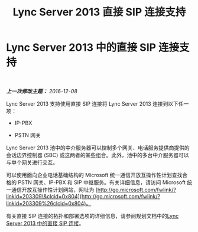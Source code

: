 ﻿---
title: Lync Server 2013 直接 SIP 连接支持
TOCTitle: 直接 SIP 连接支持
ms:assetid: 2107b5b1-b619-4c10-a7db-81d0b9c7f8bf
ms:mtpsurl: https://technet.microsoft.com/zh-cn/library/Gg398289(v=OCS.15)
ms:contentKeyID: 49312234
ms.date: 12/10/2016
mtps_version: v=OCS.15
ms.translationtype: HT
---

# Lync Server 2013 中的直接 SIP 连接支持

 

_**上一次修改主题：** 2016-12-08_

Lync Server 2013 支持使用直接 SIP 连接将 Lync Server 2013 连接到以下任一项：

  - IP-PBX

  - PSTN 网关

Lync Server 2013 池中的中介服务器可以控制多个网关、电话服务提供商提供的会话边界控制器 (SBC) 或这两者的某些组合。此外，池中的多台中介服务器可以与单个网关进行交互。

可以使用面向企业电话基础结构的 Microsoft 统一通信开放互操作性计划查找合格的 PSTN 网关、IP-PBX 和 SIP 中继服务。有关详细信息，请访问 Microsoft 统一通信开放互操作性计划网站，网址为 [http://go.microsoft.com/fwlink/?linkid=203309\&clcid=0x804](http://go.microsoft.com/fwlink/?linkid=203309%26clcid=0x804)。

有关直接 SIP 连接的拓扑和部署选项的详细信息，请参阅规划文档中的[Lync Server 2013 中的直接 SIP 连接](lync-server-2013-direct-sip-connections.md)。


